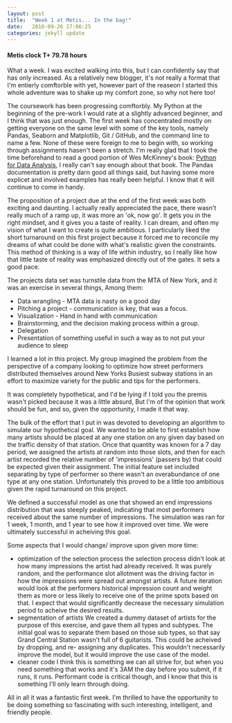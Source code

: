 ```yaml
---
layout: post
title:  "Week 1 at Metis... In the bag!"
date:   2016-09-26 17:06:25
categories: jekyll update
---
```


#### Metis clock T+ 79.78 hours ####

What a week.  I was excited walking into this, but I can confidently say that has only increased.  As a relatively new blogger,  it's not really a format that I'm entierly comftorble with yet, however part of the reaseon I started this whole adventure was to shake up my comfort zone,  so why not here too!

The coursework has been progressing comftorbly.  My Python at the beginning of the pre-work I would rate at a slightly advanced beginner,  and I think that was just enough.  The first week has concentrated mostly on getting everyone on the same level with some of the key tools, namely Pandas, Seaborn and Matplotlib, Git / GitHub, and the command line to name a few.  None of these were foreign to me to begin with, so working through assignments hasen't been a stretch.  I'm really glad that I took the time beforehand to read a good portion of Wes McKinney's book: [Python for Data Analysis][pfda], I really can't say enough about that book.  The Pandas documentation is pretty darn good all things said,  but having some more explicet and involved examples has really been helpful.  I know that it will continue to come in handy.

The proposition of a project due at the end of the first week was both exciting and daunting.  I actually really appreciated the pace, there wasn't really much of a ramp up,  it was more an 'ok, now go'.  It gets you in the right mindset,  and it gives you a taste of reality.  I can dream, and often my vision of what I want to create is quite ambitious. I particularly liked the short turnaround on this first project because it forced me to reconcile my dreams of what could be done with what's realistic given the constraints.  This method of thinking is a way of life within industry, so I really like how that little taste of reality was emphasized directly out of the gates.  It sets a good pace.  

The projects data set was turnstile data from the MTA of New York,  and it was an exercise in several things,  Among them:

+ Data wrangling - MTA data is nasty on a good day
+ Pitching a project - communication is key,  that was a focus.
+ Visualization - Hand in hand with communication
+ Brainstorming, and the decision making process within a group.
+ Delegation
+ Presentation of something useful in such a way as to not put your audience to sleep

I learned a lot in this project.  My group imagined the problem from the perspective of a company looking to optimize how street performers distributed themselves around New Yorks Busiest subway stations in an effort to maximize variety for the public and tips for the performers.

It was completely hypothetical,  and I'd be lying if I told you the premis wasn't picked because it was a little absurd, But I'm of the opinion that work should be fun,  and so, given the opportunity, I made it that way.  

The bulk of the effort that I put in was devoted to developing an algorithm to simulate our hypothetical goal.  We wanted to be able to first establish how many artists should be placed at any one station on any given day based on the traffic density of that station.  Once that quantity was known for a 7 day period, we assigned the artists at random into those slots, and then for each artist recorded the relative number of 'impressions' (passers by) that could be expected given their assignment.  The initial feature set included separating by type of performer so there wasn't an overabundance of one type at any one station.  Unfortunately this proved to be a little too ambitious given the rapid turnaround on this project.  

We defined a successful model as one that showed an end impressions distribution that was steeply peaked, indicating that most performers received about the same number of impressions.  The simulation was ran for 1 week, 1 month, and 1 year to see how it improved over time.  We were ultimately successful in acheiving this goal. 

Some aspects that I would change/ improve upon given more time:

+ optimization of the selection process
the selection process didn't look at how many impressions the artist had already received.  It was purely random,  and the performance slot allotment was the driving factor in how the impressions were spread out amongst artists.  A future iteration would look at the performers historical impression count and weight them as more or less likely to receive one of the prime spots based on that.  I expect that would significantly decrease the necessary simulation period to acheive the desired results.
+ segmentation of artists
We created a dummy dataset of artists for the purpose of this exercise, and gave them all types and subtypes.  The initial goal was to separate them based on those sub types, so that say Grand Central Station wasn't full of 6 guitarists. This could be acheived by dropping, and re- assigning any duplicates.  This wouldn't necessarily improve the model,  but it would improve the use case of the model.  
+ cleaner code
I think this is something we can all strive for,  but when you need something that works and it's 3AM  the day before you submit,  if it runs,  it runs.  Performant code is critical though, and I know that this is something I'll only learn through doing.

All in all it was a fantastic first week.  I'm thrilled to have the opportunity to be doing something so fascinating with such interesting, intelligent, and friendly people.  


[pfda]: http://shop.oreilly.com/product/0636920023784.do